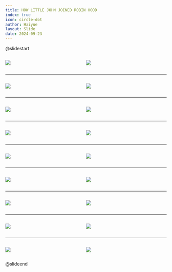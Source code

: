```yaml
---
title: HOW LITTLE JOHN JOINED ROBIN HOOD
index: true
icon: circle-dot
author: Haiyue
layout: Slide
date: 2024-09-23
---
```

 
@slidestart

<div style="display:flex">
<div style="flex:1">

![](/reading/english/Level-S/HOW%20LITTLE%20JOHN%20JOINED%20ROBIN%20HOOD/001.webp)
</div>
<div style="flex:1">

![](/reading/english/Level-S/HOW%20LITTLE%20JOHN%20JOINED%20ROBIN%20HOOD/002.webp)
</div>
</div>

---

<div style="display:flex">
<div style="flex:1">

![](/reading/english/Level-S/HOW%20LITTLE%20JOHN%20JOINED%20ROBIN%20HOOD/003.webp)
</div>
<div style="flex:1">

![](/reading/english/Level-S/HOW%20LITTLE%20JOHN%20JOINED%20ROBIN%20HOOD/004.webp)
</div>
</div>

---

<div style="display:flex">
<div style="flex:1">

![](/reading/english/Level-S/HOW%20LITTLE%20JOHN%20JOINED%20ROBIN%20HOOD/005.webp)
</div>
<div style="flex:1">

![](/reading/english/Level-S/HOW%20LITTLE%20JOHN%20JOINED%20ROBIN%20HOOD/006.webp)
</div>
</div>

---

<div style="display:flex">
<div style="flex:1">

![](/reading/english/Level-S/HOW%20LITTLE%20JOHN%20JOINED%20ROBIN%20HOOD/007.webp)
</div>
<div style="flex:1">

![](/reading/english/Level-S/HOW%20LITTLE%20JOHN%20JOINED%20ROBIN%20HOOD/008.webp)
</div>
</div>

---

<div style="display:flex">
<div style="flex:1">

![](/reading/english/Level-S/HOW%20LITTLE%20JOHN%20JOINED%20ROBIN%20HOOD/009.webp)
</div>
<div style="flex:1">

![](/reading/english/Level-S/HOW%20LITTLE%20JOHN%20JOINED%20ROBIN%20HOOD/010.webp)
</div>
</div>

---

<div style="display:flex">
<div style="flex:1">

![](/reading/english/Level-S/HOW%20LITTLE%20JOHN%20JOINED%20ROBIN%20HOOD/011.webp)
</div>
<div style="flex:1">

![](/reading/english/Level-S/HOW%20LITTLE%20JOHN%20JOINED%20ROBIN%20HOOD/012.webp)
</div>
</div>

---

<div style="display:flex">
<div style="flex:1">

![](/reading/english/Level-S/HOW%20LITTLE%20JOHN%20JOINED%20ROBIN%20HOOD/013.webp)
</div>
<div style="flex:1">

![](/reading/english/Level-S/HOW%20LITTLE%20JOHN%20JOINED%20ROBIN%20HOOD/014.webp)
</div>
</div>

---

<div style="display:flex">
<div style="flex:1">

![](/reading/english/Level-S/HOW%20LITTLE%20JOHN%20JOINED%20ROBIN%20HOOD/015.webp)
</div>
<div style="flex:1">

![](/reading/english/Level-S/HOW%20LITTLE%20JOHN%20JOINED%20ROBIN%20HOOD/016.webp)
</div>
</div>

---

<div style="display:flex">
<div style="flex:1">

![](/reading/english/Level-S/HOW%20LITTLE%20JOHN%20JOINED%20ROBIN%20HOOD/017.webp)
</div>
<div style="flex:1">

![](/reading/english/Level-S/HOW%20LITTLE%20JOHN%20JOINED%20ROBIN%20HOOD/018.webp)
</div>
</div>

@slideend